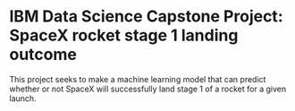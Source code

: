 # IBM Data Science Capstone Project: SpaceX rocket stage 1 landing outcome
This project seeks to make a machine learning model that can predict whether or not SpaceX will successfully land stage 1 of a rocket for a given launch.
